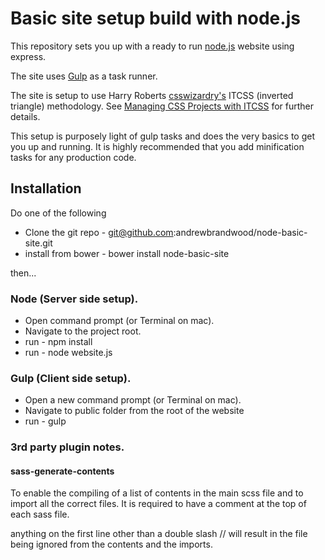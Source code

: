 # Basic site setup build with node.js

This repository sets you up with a ready to run [node.js](https://nodejs.org) website using express.

The site uses [Gulp](https://www.google.com) as a task runner.

The site is setup to use Harry Roberts [csswizardry's](https://github.com/csswizardry) ITCSS (inverted triangle) methodology. See [Managing CSS Projects with ITCSS](https://speakerdeck.com/dafed/managing-css-projects-with-itcss) for further details.

This setup is purposely light of gulp tasks and does the very basics to get you up and running. It is highly recommended that you add minification tasks for any production code.

## Installation

Do one of the following

* Clone the git repo - git@github.com:andrewbrandwood/node-basic-site.git
* install from bower - bower install node-basic-site

then...	  

### Node (Server side setup).

* Open command prompt (or Terminal on mac).
* Navigate to the project root.
* run - npm install
* run - node website.js

### Gulp (Client side setup).

* Open a new command prompt (or Terminal on mac).
* Navigate to public folder from the root of the website
* run - gulp

### 3rd party plugin notes.

#### sass-generate-contents
To enable the compiling of a list of contents in the main scss file and to import all the correct files.  It is required to have a comment at the top of each sass file. 

anything on the first line other than a double slash // will result in the file being ignored from the contents and the imports.  
